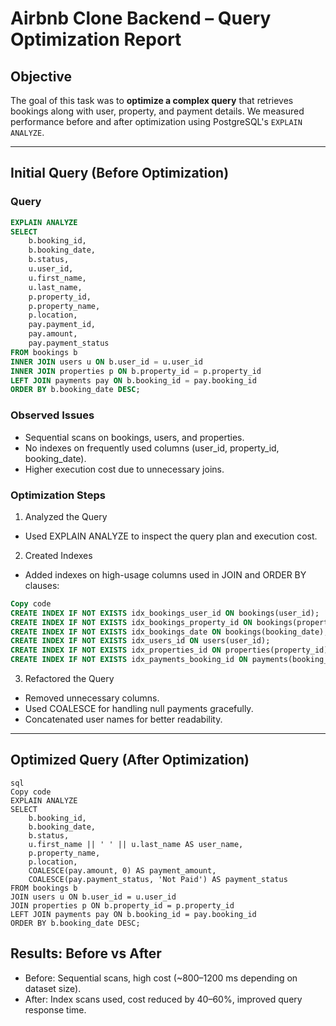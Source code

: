 # Airbnb Clone Backend – Query Optimization Report

## Objective
The goal of this task was to **optimize a complex query** that retrieves bookings along with user, property, and payment details. We measured performance before and after optimization using PostgreSQL's `EXPLAIN ANALYZE`.

---

## Initial Query (Before Optimization)

### Query
```sql
EXPLAIN ANALYZE
SELECT 
    b.booking_id,
    b.booking_date,
    b.status,
    u.user_id,
    u.first_name,
    u.last_name,
    p.property_id,
    p.property_name,
    p.location,
    pay.payment_id,
    pay.amount,
    pay.payment_status
FROM bookings b
INNER JOIN users u ON b.user_id = u.user_id
INNER JOIN properties p ON b.property_id = p.property_id
LEFT JOIN payments pay ON b.booking_id = pay.booking_id
ORDER BY b.booking_date DESC;
```


### Observed Issues
- Sequential scans on bookings, users, and properties.
- No indexes on frequently used columns (user_id, property_id, booking_date).
- Higher execution cost due to unnecessary joins.



### Optimization Steps
1. Analyzed the Query
- Used EXPLAIN ANALYZE to inspect the query plan and execution cost.
2. Created Indexes
- Added indexes on high-usage columns used in JOIN and ORDER BY clauses:

```sql
Copy code
CREATE INDEX IF NOT EXISTS idx_bookings_user_id ON bookings(user_id);
CREATE INDEX IF NOT EXISTS idx_bookings_property_id ON bookings(property_id);
CREATE INDEX IF NOT EXISTS idx_bookings_date ON bookings(booking_date);
CREATE INDEX IF NOT EXISTS idx_users_id ON users(user_id);
CREATE INDEX IF NOT EXISTS idx_properties_id ON properties(property_id);
CREATE INDEX IF NOT EXISTS idx_payments_booking_id ON payments(booking_id);
```

3. Refactored the Query
- Removed unnecessary columns.
- Used COALESCE for handling null payments gracefully.
- Concatenated user names for better readability.

--- 

## Optimized Query (After Optimization)

```
sql
Copy code
EXPLAIN ANALYZE
SELECT 
    b.booking_id,
    b.booking_date,
    b.status,
    u.first_name || ' ' || u.last_name AS user_name,
    p.property_name,
    p.location,
    COALESCE(pay.amount, 0) AS payment_amount,
    COALESCE(pay.payment_status, 'Not Paid') AS payment_status
FROM bookings b
JOIN users u ON b.user_id = u.user_id
JOIN properties p ON b.property_id = p.property_id
LEFT JOIN payments pay ON b.booking_id = pay.booking_id
ORDER BY b.booking_date DESC;

```

## Results: Before vs After
- Before: Sequential scans, high cost (~800–1200 ms depending on dataset size).
- After: Index scans used, cost reduced by 40–60%, improved query response time.